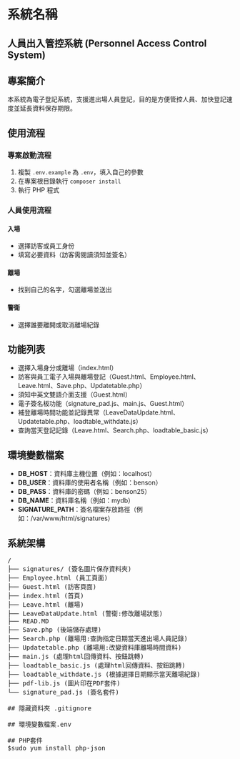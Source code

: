 # 系統名稱  
## 人員出入管控系統 (Personnel Access Control System)

## 專案簡介  
本系統為電子登記系統，支援進出場人員登記，目的是方便管控人員、加快登記速度並延長資料保存期限。

## 使用流程  
### 專案啟動流程
1. 複製 `.env.example` 為 `.env`，填入自己的參數
2. 在專案根目錄執行 `composer install`
3. 執行 PHP 程式
### 人員使用流程
#### 入場  
- 選擇訪客或員工身份  
- 填寫必要資料（訪客需閱讀須知並簽名）  

#### 離場  
- 找到自己的名字，勾選離場並送出  

#### 警衛  
- 選擇誰要離開或取消離場紀錄

## 功能列表  
- 選擇入場身分或離場（index.html）
- 訪客與員工電子入場與離場登記（Guest.html、Employee.html、Leave.html、Save.php、Updatetable.php）
- 須知中英文雙語介面支援（Guest.html）
- 電子簽名板功能（signature_pad.js、main.js、Guest.html）
- 補登離場時間功能並記錄異常（LeaveDataUpdate.html、Updatetable.php、loadtable_withdate.js）
- 查詢當天登記記錄（Leave.html、Search.php、loadtable_basic.js）

## 環境變數檔案
- **DB_HOST**：資料庫主機位置（例如：localhost）
- **DB_USER**：資料庫的使用者名稱（例如：benson）
- **DB_PASS**：資料庫的密碼（例如：benson25）
- **DB_NAME**：資料庫名稱（例如：mydb）
- **SIGNATURE_PATH**：簽名檔案存放路徑（例如：/var/www/html/signatures）
## 系統架構  
<pre>
/
├── signatures/ (簽名圖片保存資料夾)
├── Employee.html (員工頁面)
├── Guest.html (訪客頁面)
├── index.html (首頁)
├── Leave.html (離場)
├── LeaveDataUpdate.html (警衛:修改離場狀態)
├── READ.MD 
├── Save.php (後端儲存處理)
├── Search.php (離場用:查詢指定日期當天進出場人員記錄)
├── Updatetable.php (離場用:改變資料庫離場時間資料)
├── main.js (處理html回傳資料、按鈕跳轉)
├── loadtable_basic.js (處理html回傳資料、按鈕跳轉)
├── loadtable_withdate.js (根據選擇日期顯示當天離場紀錄)
├── pdf-lib.js (圖片印在PDF套件)
└── signature_pad.js (簽名套件)

## 隱藏資料夾 .gitignore

## 環境變數檔案.env

## PHP套件
$sudo yum install php-json
</pre>